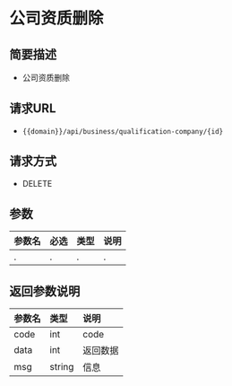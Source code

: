 # 公司资质删除

## 简要描述

* 公司资质删除

## 请求URL

* `{{domain}}/api/business/qualification-company/{id}`

## 请求方式

* DELETE 

## 参数

| 参数名 | 必选 | 类型 | 说明 |
| :--- | :--- | :--- | :--- |
| . | . | . | . |

## 返回参数说明

| 参数名 | 类型 | 说明 |
| :--- | :--- | :--- |
| code | int | code |
| data | int | 返回数据 |
| msg | string | 信息 |

